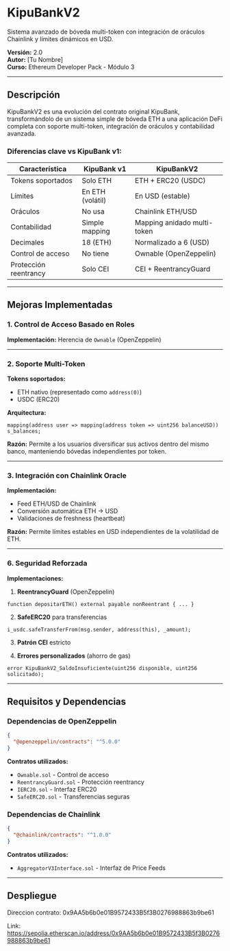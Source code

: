 # KipuBankV2

Sistema avanzado de bóveda multi-token con integración de oráculos Chainlink y límites dinámicos en USD.

**Versión:** 2.0  
**Autor:** [Tu Nombre]  
**Curso:** Ethereum Developer Pack - Módulo 3  

---

## Descripción

KipuBankV2 es una evolución del contrato original KipuBank, transformándolo de un sistema simple de bóveda ETH a una aplicación DeFi completa con soporte multi-token, integración de oráculos y contabilidad avanzada.

### Diferencias clave vs KipuBank v1:

| Característica | KipuBank v1 | KipuBankV2 |
|----------------|-------------|------------|
| Tokens soportados | Solo ETH | ETH + ERC20 (USDC) |
| Límites | En ETH (volátil) | En USD (estable) |
| Oráculos | No usa | Chainlink ETH/USD |
| Contabilidad | Simple mapping | Mapping anidado multi-token |
| Decimales | 18 (ETH) | Normalizado a 6 (USD) |
| Control de acceso | No tiene | Ownable (OpenZeppelin) |
| Protección reentrancy | Solo CEI | CEI + ReentrancyGuard |

---

## Mejoras Implementadas

### 1. Control de Acceso Basado en Roles

**Implementación:** Herencia de `Ownable` (OpenZeppelin)

---

### 2. Soporte Multi-Token

**Tokens soportados:**
- ETH nativo (representado como `address(0)`)
- USDC (ERC20)

**Arquitectura:**
```solidity
mapping(address user => mapping(address token => uint256 balanceUSD)) s_balances;
```

**Razón:** Permite a los usuarios diversificar sus activos dentro del mismo banco, manteniendo bóvedas independientes por token.

---

### 3. Integración con Chainlink Oracle

**Implementación:**
- Feed ETH/USD de Chainlink
- Conversión automática ETH → USD
- Validaciones de freshness (heartbeat)

**Razón:** Permite límites estables en USD independientes de la volatilidad de ETH.

---

### 6. Seguridad Reforzada

**Implementaciones:**

1. **ReentrancyGuard** (OpenZeppelin)
```solidity
function depositarETH() external payable nonReentrant { ... }
```

2. **SafeERC20** para transferencias
```solidity
i_usdc.safeTransferFrom(msg.sender, address(this), _amount);
```

3. **Patrón CEI** estricto

4. **Errores personalizados** (ahorro de gas)
```solidity
error KipuBankV2_SaldoInsuficiente(uint256 disponible, uint256 solicitado);
```

---

## Requisitos y Dependencias

### Dependencias de OpenZeppelin

```json
{
  "@openzeppelin/contracts": "^5.0.0"
}
```

**Contratos utilizados:**
- `Ownable.sol` - Control de acceso
- `ReentrancyGuard.sol` - Protección reentrancy
- `IERC20.sol` - Interfaz ERC20
- `SafeERC20.sol` - Transferencias seguras

### Dependencias de Chainlink

```json
{
  "@chainlink/contracts": "^1.0.0"
}
```

**Contratos utilizados:**
- `AggregatorV3Interface.sol` - Interfaz de Price Feeds

---

## Despliegue

Direccion contrato: 0x9AA5b6b0e01B9572433B5f3B0276988863b9be61

Link:  https://sepolia.etherscan.io/address/0x9AA5b6b0e01B9572433B5f3B0276988863b9be61  

